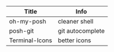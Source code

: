 | Title          | Info             |
| -------------- | ---------------- |
| oh-my-posh     | cleaner shell    |
| posh-git       | git autocomplete |
| Terminal-Icons | better icons     |